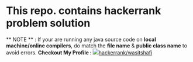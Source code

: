 <h1>This repo. contains hackerrank problem solution</h1>

** NOTE ** : If your are running any java source code on **local machine/online compilers**, do match the **file name** &amp; **public class name** to avoid errors.
<b>Checkout My Profile : </b><a href = "https://www.hackerrank.com/wasitshafi" title = "Checkout wasit on hackerrank" target="_blank"><img src="https://img.icons8.com/windows/32/000000/hackerrank.png"/></a><a href = "https://www.hackerrank.com/wasitshafi" target = "_blank" title = "wasitshafi">hackerrank/wasitshafi</a>

